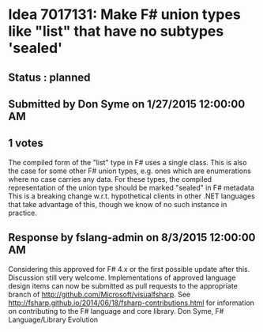 # Idea 7017131: Make F# union types like "list" that have no subtypes 'sealed' #

## Status : planned

## Submitted by Don Syme on 1/27/2015 12:00:00 AM

## 1 votes

The compiled form of the "list" type in F# uses a single class. This is also the case for some other F# union types, e.g. ones which are enumerations where no case carries any data. For these types, the compiled representation of the union type should be marked "sealed" in F# metadata
This is a breaking change w.r.t. hypothetical clients in other .NET languages that take advantage of this, though we know of no such instance in practice.


## Response by fslang-admin on 8/3/2015 12:00:00 AM

Considering this approved for F# 4.x or the first possible update after this.
Discussion still very welcome.
Implementations of approved language design items can now be submitted as pull requests to the appropriate branch of http://github.com/Microsoft/visualfsharp. See http://fsharp.github.io/2014/06/18/fsharp-contributions.html for information on contributing to the F# language and core library.
Don Syme, F# Language/Library Evolution



